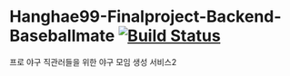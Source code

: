 # Hanghae99-Finalproject-Backend-Baseballmate [![Build Status](https://app.travis-ci.com/slsnrnsep/Hanghae99-Finalproject-Backend-Baseballmate.svg?branch=main)](https://app.travis-ci.com/slsnrnsep/Hanghae99-Finalproject-Backend-Baseballmate)

프로 야구 직관러들을 위한 야구 모임 생성 서비스2
